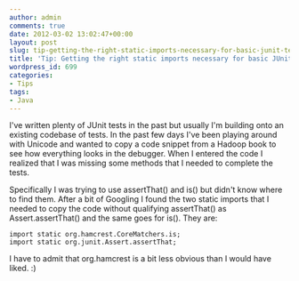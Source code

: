 ```yaml
---
author: admin
comments: true
date: 2012-03-02 13:02:47+00:00
layout: post
slug: tip-getting-the-right-static-imports-necessary-for-basic-junit-testing
title: 'Tip: Getting the right static imports necessary for basic JUnit testing'
wordpress_id: 699
categories:
- Tips
tags:
- Java
---
```


I've written plenty of JUnit tests in the past but usually I'm building onto an existing codebase of tests.  In the past few days I've been playing around with Unicode and wanted to copy a code snippet from a Hadoop book to see how everything looks in the debugger.  When I entered the code I realized that I was missing some methods that I needed to complete the tests.

Specifically I was trying to use assertThat() and is() but didn't know where to find them.  After a bit of Googling I found the two static imports that I needed to copy the code without qualifying assertThat() as Assert.assertThat() and the same goes for is().  They are:


    
    
    import static org.hamcrest.CoreMatchers.is;
    import static org.junit.Assert.assertThat;
    



I have to admit that org.hamcrest is a bit less obvious than I would have liked.  :)
